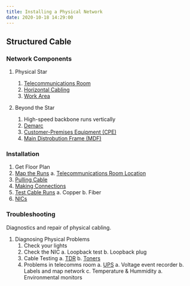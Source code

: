 ```yaml
---
title: Installing a Physical Network
date: 2020-10-18 14:29:00
---
```


## Structured Cable

### Network Components

1. Physical Star
   1. [Telecommunications Room](2020-10-18--16-10-08Z--telecommunications_room.md)
   2. [Horizontal Cabling](2020-10-18--16-10-32Z--horizontal_cabling.md)
   3. [Work Area](20201018161056-work-area.md)

2. Beyond the Star
   1.  High-speed backbone runs vertically
   2.  [Demarc](20201018161120-demarc.md)
   3.  [Customer-Premises Equipment (CPE)](20201018183424-customer-premises-equipment-cpe.md)
   4.  [Main Distrobution Frame (MDF)](2020-10-18--18-39-32Z--main_distrobution_frame_mdf.md)

### Installation

1. Get Floor Plan
2. [Map the Runs](20201019125238-map-the-runs.md)
   a. [Telecommunications Room Location](20201019125625-telecommunications-room-location.md)
3. [Pulling Cable](20201019130311-pulling-cable.md)
4. [Making Connections](20201019130629-making-connections.md)
5. [Test Cable Runs](20201019131631-test-cable-runs.md)
   a. Copper
   b. Fiber
6. [NICs](20201009143049-nic.md)

### Troubleshooting

Diagnostics and repair of physical cabling.

1. Diagnosing Physical Problems
   1. Check your lights
   2. Check the NIC
      a. Loopback test
      b. Loopback plug
   3. Cable Testing
      a. [TDR](20201019141602-tdr.md)
      b. [Toners](20201019142051-toners.md)
   4. Problems in telecomms room
      a. [UPS](20201019141749-ups.md)
         a. Voltage event recorder
      b. Labels and map network
      c. Temperature & Hummidity
         a. Environmental monitors

